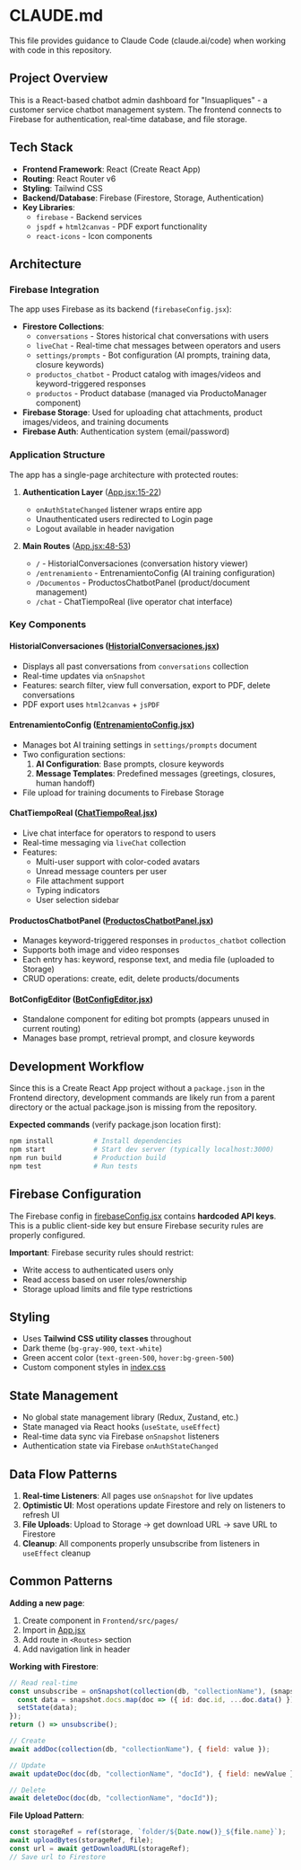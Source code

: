 # CLAUDE.md

This file provides guidance to Claude Code (claude.ai/code) when working with code in this repository.

## Project Overview

This is a React-based chatbot admin dashboard for "Insuapliques" - a customer service chatbot management system. The frontend connects to Firebase for authentication, real-time database, and file storage.

## Tech Stack

- **Frontend Framework**: React (Create React App)
- **Routing**: React Router v6
- **Styling**: Tailwind CSS
- **Backend/Database**: Firebase (Firestore, Storage, Authentication)
- **Key Libraries**:
  - `firebase` - Backend services
  - `jspdf` + `html2canvas` - PDF export functionality
  - `react-icons` - Icon components

## Architecture

### Firebase Integration

The app uses Firebase as its backend (`firebaseConfig.jsx`):
- **Firestore Collections**:
  - `conversations` - Stores historical chat conversations with users
  - `liveChat` - Real-time chat messages between operators and users
  - `settings/prompts` - Bot configuration (AI prompts, training data, closure keywords)
  - `productos_chatbot` - Product catalog with images/videos and keyword-triggered responses
  - `productos` - Product database (managed via ProductoManager component)
- **Firebase Storage**: Used for uploading chat attachments, product images/videos, and training documents
- **Firebase Auth**: Authentication system (email/password)

### Application Structure

The app has a single-page architecture with protected routes:

1. **Authentication Layer** ([App.jsx:15-22](Frontend/src/App.jsx#L15-L22))
   - `onAuthStateChanged` listener wraps entire app
   - Unauthenticated users redirected to Login page
   - Logout available in header navigation

2. **Main Routes** ([App.jsx:48-53](Frontend/src/App.jsx#L48-L53))
   - `/` - HistorialConversaciones (conversation history viewer)
   - `/entrenamiento` - EntrenamientoConfig (AI training configuration)
   - `/Documentos` - ProductosChatbotPanel (product/document management)
   - `/chat` - ChatTiempoReal (live operator chat interface)

### Key Components

#### HistorialConversaciones ([HistorialConversaciones.jsx](Frontend/src/pages/HistorialConversaciones.jsx))
- Displays all past conversations from `conversations` collection
- Real-time updates via `onSnapshot`
- Features: search filter, view full conversation, export to PDF, delete conversations
- PDF export uses `html2canvas` + `jsPDF`

#### EntrenamientoConfig ([EntrenamientoConfig.jsx](Frontend/src/pages/EntrenamientoConfig.jsx))
- Manages bot AI training settings in `settings/prompts` document
- Two configuration sections:
  1. **AI Configuration**: Base prompts, closure keywords
  2. **Message Templates**: Predefined messages (greetings, closures, human handoff)
- File upload for training documents to Firebase Storage

#### ChatTiempoReal ([ChatTiempoReal.jsx](Frontend/src/pages/ChatTiempoReal.jsx))
- Live chat interface for operators to respond to users
- Real-time messaging via `liveChat` collection
- Features:
  - Multi-user support with color-coded avatars
  - Unread message counters per user
  - File attachment support
  - Typing indicators
  - User selection sidebar

#### ProductosChatbotPanel ([ProductosChatbotPanel.jsx](Frontend/src/pages/ProductosChatbotPanel.jsx))
- Manages keyword-triggered responses in `productos_chatbot` collection
- Supports both image and video responses
- Each entry has: keyword, response text, and media file (uploaded to Storage)
- CRUD operations: create, edit, delete products/documents

#### BotConfigEditor ([BotConfigEditor.jsx](Frontend/src/BotConfigEditor.jsx))
- Standalone component for editing bot prompts (appears unused in current routing)
- Manages base prompt, retrieval prompt, and closure keywords

## Development Workflow

Since this is a Create React App project without a `package.json` in the Frontend directory, development commands are likely run from a parent directory or the actual package.json is missing from the repository.

**Expected commands** (verify package.json location first):
```bash
npm install          # Install dependencies
npm start            # Start dev server (typically localhost:3000)
npm run build        # Production build
npm test             # Run tests
```

## Firebase Configuration

The Firebase config in [firebaseConfig.jsx](Frontend/src/firebaseConfig.jsx) contains **hardcoded API keys**. This is a public client-side key but ensure Firebase security rules are properly configured.

**Important**: Firebase security rules should restrict:
- Write access to authenticated users only
- Read access based on user roles/ownership
- Storage upload limits and file type restrictions

## Styling

- Uses **Tailwind CSS utility classes** throughout
- Dark theme (`bg-gray-900`, `text-white`)
- Green accent color (`text-green-500`, `hover:bg-green-500`)
- Custom component styles in [index.css](Frontend/src/index.css)

## State Management

- No global state management library (Redux, Zustand, etc.)
- State managed via React hooks (`useState`, `useEffect`)
- Real-time data sync via Firebase `onSnapshot` listeners
- Authentication state via Firebase `onAuthStateChanged`

## Data Flow Patterns

1. **Real-time Listeners**: All pages use `onSnapshot` for live updates
2. **Optimistic UI**: Most operations update Firestore and rely on listeners to refresh UI
3. **File Uploads**: Upload to Storage → get download URL → save URL to Firestore
4. **Cleanup**: All components properly unsubscribe from listeners in `useEffect` cleanup

## Common Patterns

**Adding a new page**:
1. Create component in `Frontend/src/pages/`
2. Import in [App.jsx](Frontend/src/App.jsx)
3. Add route in `<Routes>` section
4. Add navigation link in header

**Working with Firestore**:
```javascript
// Read real-time
const unsubscribe = onSnapshot(collection(db, "collectionName"), (snapshot) => {
  const data = snapshot.docs.map(doc => ({ id: doc.id, ...doc.data() }));
  setState(data);
});
return () => unsubscribe();

// Create
await addDoc(collection(db, "collectionName"), { field: value });

// Update
await updateDoc(doc(db, "collectionName", "docId"), { field: newValue });

// Delete
await deleteDoc(doc(db, "collectionName", "docId"));
```

**File Upload Pattern**:
```javascript
const storageRef = ref(storage, `folder/${Date.now()}_${file.name}`);
await uploadBytes(storageRef, file);
const url = await getDownloadURL(storageRef);
// Save url to Firestore
```

